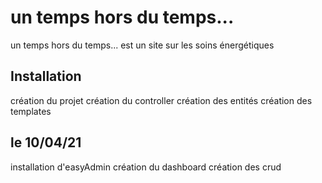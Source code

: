 # un temps hors du temps...

un temps hors du temps... est un site sur les soins énergétiques
## Installation

création du projet 
création du controller
création des entités
création des templates

## le 10/04/21
 installation d'easyAdmin
 création du dashboard
 création des crud 



